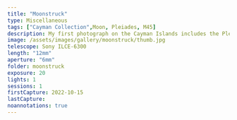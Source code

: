 ```yaml
---
title: "Moonstruck"
type: Miscellaneous
tags: ["Cayman Collection",Moon, Pleiades, M45]
description: My first photograph on the Cayman Islands includes the Pleiades and a very bright moon.
image: /assets/images/gallery/moonstruck/thumb.jpg
telescope: Sony ILCE-6300
length: "12mm"
aperture: "6mm"
folder: moonstruck
exposure: 20
lights: 1
sessions: 1
firstCapture: 2022-10-15
lastCapture:
noannotations: true
---
```

